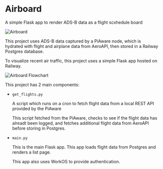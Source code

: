 
# Airboard

A simple Flask app to render ADS-B data as a flight scxhedule board

![Airboard](https://user-images.githubusercontent.com/32463/278677859-a2403542-ddf9-40c1-a4ac-b0c27971023d.png "Airboard")


This project uses ADS-B data captured by a PiAware node, which is hydrated with flight and airplane data from AeroAPI, then stored in a Railway Postgres database. 

To visualize recent air traffic, this project uses a simple Flask app hosted on Railway.

![Airboard Flowchart](https://user-images.githubusercontent.com/32463/277907321-1d6a2bf7-8431-45aa-a6ea-64df6657faa4.png "Airboard Flowchart")

This project has 2 main components:
 - `get_flights.py`
    
    A script which runs on a cron to fetch flight data from a local REST API provided by the PiAware

    This script fetched from the PiAware, checks to see if the flight data has alreadt been logged, and fetches additional flight data from AeroAPI before storing in Postgres.

- `main.py`

    This is the main Flask app. This app loads flight data from Postgres and renders a list page.

    This app also uses WorkOS to provide authentication.

